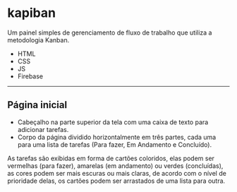 # kapiban

Um painel simples de gerenciamento de fluxo de trabalho que utiliza a metodologia Kanban.

- HTML
- CSS
- JS
- Firebase

---

## Página inicial

- Cabeçalho na parte superior da tela com uma caixa de texto para adicionar tarefas.
- Corpo da página dividido horizontalmente em três partes, cada uma para uma lista de tarefas (Para fazer, Em Andamento e Concluído).

As tarefas são exibidas em forma de cartões coloridos, elas podem ser vermelhas (para fazer), amarelas (em andamento) ou verdes (concluídas), as cores podem ser mais escuras ou mais claras, de acordo com o nível de prioridade delas, os cartões podem ser arrastados de uma lista para outra.
